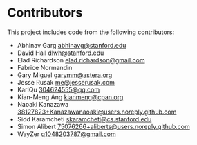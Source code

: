 # Contributors

This project includes code from the following contributors:

- Abhinav Garg <abhinavg@stanford.edu>
- David Hall <dlwh@stanford.edu>
- Elad Richardson <elad.richardson@gmail.com>
- Fabrice Normandin
- Gary Miguel <garymm@astera.org>
- Jesse Rusak <me@jesserusak.com>
- KarlQu <304624555@qq.com>
- Kian-Meng Ang <kianmeng@cpan.org>
- Naoaki Kanazawa <38127823+Kanazawanaoaki@users.noreply.github.com>
- Sidd Karamcheti <skaramcheti@cs.stanford.edu>
- Simon Alibert <75076266+aliberts@users.noreply.github.com>
- WayZer <q1048203787@gmail.com>
